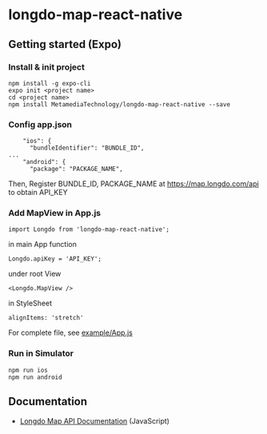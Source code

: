 # longdo-map-react-native
## Getting started (Expo)

### Install & init project
```
npm install -g expo-cli
expo init <project name>
cd <project name>
npm install MetamediaTechnology/longdo-map-react-native --save
```
### Config app.json
```
    "ios": {
      "bundleIdentifier": "BUNDLE_ID",
...
    "android": {
      "package": "PACKAGE_NAME",
```
Then, Register BUNDLE_ID, PACKAGE_NAME at https://map.longdo.com/api to obtain API_KEY
### Add MapView in App.js
```
import Longdo from 'longdo-map-react-native';
```
in main App function
```
Longdo.apiKey = 'API_KEY';
```
under root View
```
<Longdo.MapView />
```
in StyleSheet
```
alignItems: 'stretch'
```
For complete file, see [example/App.js](example/App.js)
### Run in Simulator  
```
npm run ios
npm run android
```
## Documentation
- [Longdo Map API Documentation](https://map.longdo.com/docs/) (JavaScript)